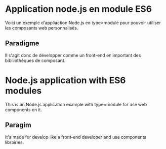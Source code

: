 # Application node.js en module ES6   
   
Voici un exemple d'appliaction Node.js en type=module pour pouvoir utiliser les composants web personnalisés.   
   
## Paradigme   
Il s'agit donc de développer comme un front-end en important des bibliiothèques de composant.   


# Node.js application with ES6 modules
This is an Node.js application example with type=module for use web components on it.   
   
## Paragim   
It's made for develop like a front-end developer and use components librairies.